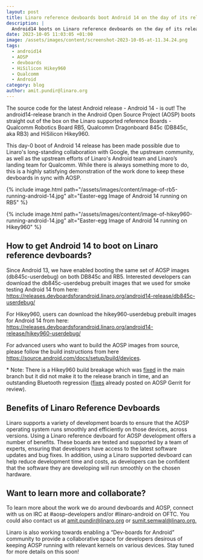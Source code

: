 ```yaml
---
layout: post
title: Linaro reference devboards boot Android 14 on the day of its release
description: |
  Android14 boots on Linaro reference devboards on the day of its release
date: 2023-10-05 11:03:05 +01:00
image: /assets/images/content/screenshot-2023-10-05-at-11.34.24.png
tags:
  - android14
  - AOSP
  - devboards
  - HiSilicon Hikey960
  - Qualcomm
  - Android
category: blog
author: amit.pundir@linaro.org
---
```

The source code for the latest Android release - Android 14 - is out! The android14-release branch in the Android Open Source Project (AOSP) boots straight out of the box on the Linaro supported reference Boards - Qualcomm Robotics Board RB5, Qualcomm Dragonboard 845c (DB845c, aka RB3) and HiSilicon Hikey960.

This day-0 boot of Android 14 release has been made possible due to Linaro's long-standing collaboration with Google, the upstream community, as well as the upstream efforts of Linaro's Android team and Linaro’s landing team for Qualcomm. While there is always something more to do, this is a highly satisfying demonstration of the work done to keep these devboards in sync with AOSP. 

{% include image.html path="/assets/images/content/image-of-rb5-running-android-14.jpg" alt="Easter-egg Image of Android 14 running on RB5" %} 


{% include image.html path="/assets/images/content/image-of-hikey960-running-android-14.jpg" alt="Easter-egg Image of Android 14 running on Hikey960" %}

## How to get Android 14 to boot on Linaro reference devboards?

Since Android 13, we have enabled booting the same set of AOSP images (db845c-userdebug) on both DB845c and RB5. Interested developers can download the db845c-userdebug prebuilt images that we used for smoke testing Android 14 from here: <https://releases.devboardsforandroid.linaro.org/android14-release/db845c-userdebug/>

For Hikey960, users can download the hikey960-userdebug prebuilt images for Android 14 from here: <https://releases.devboardsforandroid.linaro.org/android14-release/hikey960-userdebug/>

For advanced users who want to build the AOSP images from source, please follow the build instructions from here <https://source.android.com/docs/setup/build/devices>.

\* Note: There is a Hikey960 build breakage which was [fixed](https://android.googlesource.com/device/linaro/hikey/+/743f509b2c692c67076d7a1ff7c2e297a06ff5d5) in the main branch but it did not make it to the release branch in time, and an outstanding Bluetooth regression ([fixes](https://android-review.googlesource.com/c/platform/packages/modules/Bluetooth/+/2765386) already posted on AOSP Gerrit for review).

## Benefits of Linaro Reference Devboards

Linaro supports a variety of development boards to ensure that the AOSP operating system runs smoothly and efficiently on those devices, across versions. Using a Linaro reference devboard for AOSP development offers a number of benefits. These boards are tested and supported by a team of experts, ensuring that developers have access to the latest software updates and bug fixes. In addition, using a Linaro supported devboard can help reduce development time and costs, as developers can be confident that the software they are developing will run smoothly on the chosen hardware.

## Want to learn more and collaborate?

To learn more about the work we do around devboards and AOSP, connect with us on IRC at #aosp-developers and/or #linaro-android on OFTC. You could also contact us at [amit.pundir@linaro.org](mailto:amit.pundir@linaro.org) or [sumit.semwal@linaro.org.](mailto:sumit.semwal@linaro.org)

Linaro is also working towards enabling a “Dev-boards for Android” community to provide a collaborative space for developers desirous of keeping AOSP running with relevant kernels on various devices. Stay tuned for more details on this soon!